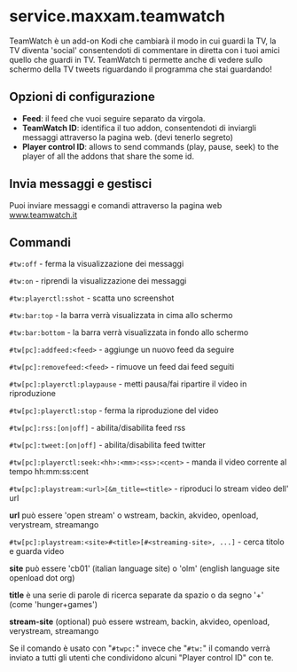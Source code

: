 service.maxxam.teamwatch
========================

TeamWatch è un add-on Kodi che cambiarà il modo in cui guardi la TV,
la TV diventa 'social' consentendoti di commentare in diretta con i tuoi amici
quello che guardi in TV. TeamWatch ti permette anche di vedere
sullo schermo della TV tweets riguardando il programma che stai guardando!

Opzioni di configurazione
---------------------

- **Feed**: il feed che vuoi seguire separato da virgola.
- **TeamWatch ID**: identifica il tuo addon, consentendoti di inviargli messaggi attraverso la
pagina web. (devi tenerlo segreto)
- **Player control ID**: allows to send commands (play, pause, seek) to the player of all the addons that share the some id.

Invia messaggi e gestisci
-----------------------

Puoi inviare messaggi e comandi attraverso la pagina web www.teamwatch.it

Commandi
--------

``#tw:off`` - ferma la visualizzazione dei messaggi

``#tw:on`` - riprendi la visualizzazione dei messaggi

``#tw:playerctl:sshot`` - scatta uno screenshot

``#tw:bar:top`` - la barra verrà visualizzata in cima allo schermo

``#tw:bar:bottom`` - la barra verrà visualizzata in fondo allo schermo

``#tw[pc]:addfeed:<feed>`` - aggiunge un nuovo feed da seguire
  
``#tw[pc]:removefeed:<feed>`` - rimuove un feed dai feed seguiti
  
``#tw[pc]:playerctl:playpause`` - metti pausa/fai ripartire il video in riproduzione

``#tw[pc]:playerctl:stop`` - ferma la riproduzione del video

``#tw[pc]:rss:[on|off]`` - abilita/disabilita feed rss

``#tw[pc]:tweet:[on|off]`` - abilita/disabilita feed twitter

``#tw[pc]:playerctl:seek:<hh>:<mm>:<ss>:<cent>`` - manda il video corrente al tempo hh:mm:ss:cent
  
``#tw[pc]:playstream:<url>[&m_title=<title>`` - riproduci lo stream video dell' url

**url** può essere 'open stream' o wstream, backin, akvideo, openload, verystream, streamango

``#tw[pc]:playstream:<site>#<title>[#<streaming-site>, ...]`` - cerca titolo e guarda video

**site** può essere 'cb01' (italian language site) o 'olm' (english language site openload dot org)

**title** è una serie di parole di ricerca separate da spazio o da segno '+' (come 'hunger+games')

**stream-site** (optional) può essere wstream, backin, akvideo, openload, verystream, streamango

Se il comando è usato con "``#twpc:``" invece che "``#tw:``" il comando verrà inviato a tutti gli utenti che condividono alcuni "Player control ID" con te.
